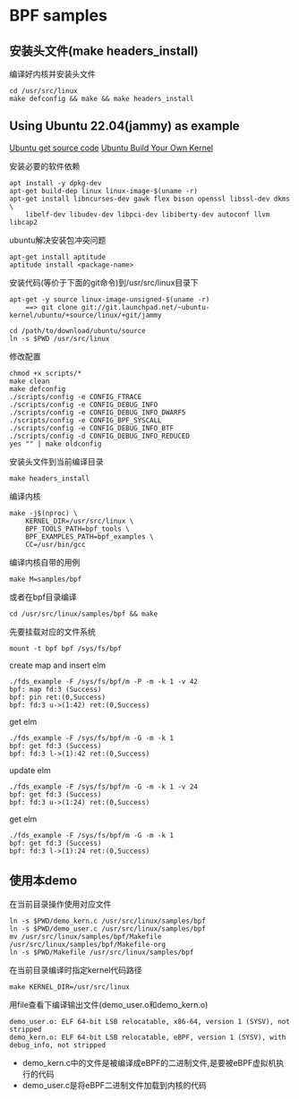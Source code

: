 # BPF samples

## 安装头文件(make headers_install)

编译好内核并安装头文件

	cd /usr/src/linux
	make defconfig && make && make headers_install

## Using Ubuntu 22.04(jammy) as example

[Ubuntu get source code](https://wiki.ubuntu.com/Kernel/SourceCode)
[Ubuntu Build Your Own Kernel](https://wiki.ubuntu.com/Kernel/BuildYourOwnKernel)

安装必要的软件依赖

	apt install -y dpkg-dev
	apt-get build-dep linux linux-image-$(uname -r)
	apt-get install libncurses-dev gawk flex bison openssl libssl-dev dkms \
		libelf-dev libudev-dev libpci-dev libiberty-dev autoconf llvm libcap2

ubuntu解决安装包冲突问题

	apt-get install aptitude
	aptitude install <package-name>

安装代码(等价于下面的git命令)到/usr/src/linux目录下

	apt-get -y source linux-image-unsigned-$(uname -r)
		==> git clone git://git.launchpad.net/~ubuntu-kernel/ubuntu/+source/linux/+git/jammy

	cd /path/to/download/ubuntu/source
	ln -s $PWD /usr/src/linux

修改配置

	chmod +x scripts/*
	make clean
	make defconfig
	./scripts/config -e CONFIG_FTRACE
	./scripts/config -e CONFIG_DEBUG_INFO
	./scripts/config -e CONFIG_DEBUG_INFO_DWARF5
	./scripts/config -e CONFIG_BPF_SYSCALL
	./scripts/config -e CONFIG_DEBUG_INFO_BTF
	./scripts/config -d CONFIG_DEBUG_INFO_REDUCED
	yes "" | make oldconfig

安装头文件到当前编译目录

	make headers_install

编译内核

	make -j$(nproc) \
	    KERNEL_DIR=/usr/src/linux \
	    BPF_TOOLS_PATH=bpf_tools \
	    BPF_EXAMPLES_PATH=bpf_examples \
		CC=/usr/bin/gcc

编译内核自带的用例

	make M=samples/bpf

或者在bpf目录编译

	cd /usr/src/linux/samples/bpf && make

先要挂载对应的文件系统

	mount -t bpf bpf /sys/fs/bpf

create map and insert elm

	./fds_example -F /sys/fs/bpf/m -P -m -k 1 -v 42
	bpf: map fd:3 (Success)
	bpf: pin ret:(0,Success)
	bpf: fd:3 u->(1:42) ret:(0,Success)

get elm

	./fds_example -F /sys/fs/bpf/m -G -m -k 1
	bpf: get fd:3 (Success)
	bpf: fd:3 l->(1):42 ret:(0,Success)

update elm

	./fds_example -F /sys/fs/bpf/m -G -m -k 1 -v 24
	bpf: get fd:3 (Success)
	bpf: fd:3 u->(1:24) ret:(0,Success)

get elm

	./fds_example -F /sys/fs/bpf/m -G -m -k 1
	bpf: get fd:3 (Success)
	bpf: fd:3 l->(1):24 ret:(0,Success)

## 使用本demo

在当前目录操作使用对应文件

	ln -s $PWD/demo_kern.c /usr/src/linux/samples/bpf
	ln -s $PWD/demo_user.c /usr/src/linux/samples/bpf
	mv /usr/src/linux/samples/bpf/Makefile /usr/src/linux/samples/bpf/Makefile-org
	ln -s $PWD/Makefile /usr/src/linux/samples/bpf

在当前目录编译时指定kernel代码路径

    make KERNEL_DIR=/usr/src/linux

用file查看下编译输出文件(demo_user.o和demo_kern.o)

	demo_user.o: ELF 64-bit LSB relocatable, x86-64, version 1 (SYSV), not stripped
	demo_kern.o: ELF 64-bit LSB relocatable, eBPF, version 1 (SYSV), with debug_info, not stripped

- demo_kern.c中的文件是被编译成eBPF的二进制文件,是要被eBPF虚拟机执行的代码
- demo_user.c是将eBPF二进制文件加载到内核的代码
